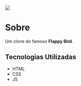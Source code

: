 <h1>
    <img src="https://ik.imagekit.io/b3lgyd9p0f/ezgif.com-video-to-gif_1CIqkNdPZ.gif">
</h1>

# Sobre
Um clone do famoso **Flappy Bird**. 

## Tecnologias Utilizadas

- HTML
- CSS
- JS